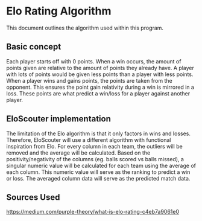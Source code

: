 # Elo Rating Algorithm


This document outlines the algorithm used within this program.


## Basic concept

Each player starts off with 0 points. When a win occurs, the amount of points given are relative to the amount of points they already have. A player with lots of points would be given less points than a player with less points. When a player wins and gains points, the points are taken from the opponent. This ensures the point gain relativity during a win is mirrored in a loss. These points are what predict a win/loss for a player against another player.


## EloScouter implementation

The limitation of the Elo algorithm is that it only factors in wins and losses. Therefore, EloScouter will use a different algorithm with functional inspiration from Elo. For every column in each team, the outliers will be removed and the average will be calculated. Based on the positivity/negativity of the columns (eg. balls scored vs balls missed), a singular numeric value will be calculated for each team using the average of each column. This numeric value will serve as the ranking to predict a win or loss. The averaged column data will serve as the predicted match data.


## Sources Used
https://medium.com/purple-theory/what-is-elo-rating-c4eb7a9061e0
